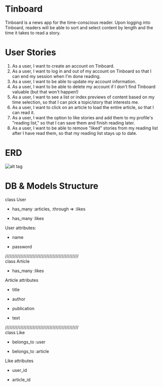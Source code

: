 # Tinboard

Tinboard is a news app for the time-conscious reader. Upon logging into Tinboard, readers will be able to sort and select content by length and the time it takes to read a story. 

# User Stories

1. As a user, I want to create an account on Tinboard.
2. As a user, I want to log in and out of my account on Tinboard so that I can end my session when I'm done reading.
3. As a user, I want to be able to update my account information.
4. As a user, I want to be able to delete my account if I don't find Tinboard valuable (but that won't happen!)
5. As a user, I want to see a list or index previews of content based on my time selection, so that I can pick a topic/story that interests me.
6. As a user, I want to click on an article to load the entire article, so that I can read it.
7. As a user, I want the option to like stories and add them to my profile's "reading list," so that I can save them and finish reading later.
8. As a user, I want to be able to remove "liked" stories from my reading list after I have read them, so that my reading list stays up to date. 

# ERD
![alt tag](https://raw.githubusercontent.com/msteffan/tinboard/master/planning%3Awireframes/tinboard_erd.JPG)

# DB & Models Structure

class User 

- has_many :articles, :through => :likes

- has_many :likes



User attributes:

- name

- password

////////////////////////////////////////////////    
class Article 

- has_many :likes



Article attributes

  - title

  - author

  - publication

  - text

////////////////////////////////////////////////    
class Like 

- belongs_to :user

- belongs_to :article



Like attributes

- user_id

- article_id
  
